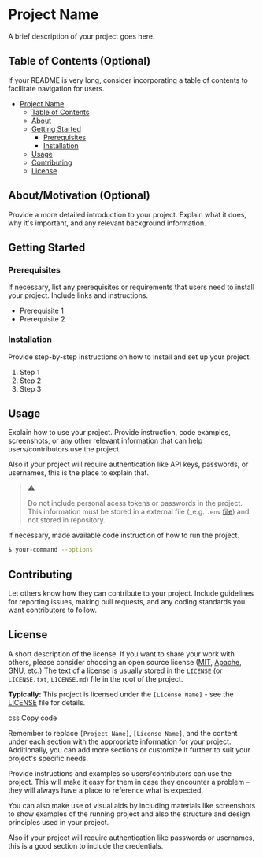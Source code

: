 # Project Name

A brief description of your project goes here.

## Table of Contents (Optional)


If your README is very long, consider incorporating a table of contents to facilitate navigation for users. 

- [Project Name](#project-name)
    - [Table of Contents](#table-of-contents)
    - [About](#about)
    - [Getting Started](#getting-started)
        - [Prerequisites](#prerequisites)
        - [Installation](#installation)
    - [Usage](#usage)
    - [Contributing](#contributing)
    - [License](#license)

## About/Motivation (Optional)

Provide a more detailed introduction to your project. Explain what it does, why it's important, and any relevant background information.

## Getting Started

### Prerequisites

If necessary, list any prerequisites or requirements that users need to install your project. Include links and instructions.

- Prerequisite 1
- Prerequisite 2

### Installation

Provide step-by-step instructions on how to install and set up your project.

1. Step 1
2. Step 2
3. Step 3

## Usage

Explain how to use your project. Provide instruction, code examples, screenshots, or any other relevant information that can help users/contributors use the project.

Also if your project will require authentication like API keys, passwords, or usernames, this is the place to explain that.

> ⚠️ 
> 
> Do not include personal acess tokens or passwords in the project. This information must be stored in a external file (_e.g. `.env` [file](https://en.wikipedia.org/wiki/Environment_variable)) and not stored in repository.

If necessary, made available code instruction of how to run the project.
```bash
$ your-command --options
```

## Contributing
Let others know how they can contribute to your project. Include guidelines for reporting issues, making pull requests, and any coding standards you want contributors to follow.

## License
A short description of the license. If you want to share your work with others, please consider choosing an open source license ([MIT](https://opensource.org/license/mit/), [Apache](https://www.apache.org/licenses/LICENSE-2.0), [GNU](https://www.gnu.org/licenses/gpl-3.0.html), etc.)
The text of a license is usually stored in the `LICENSE` (or `LICENSE.txt`, `LICENSE.md`) file in the root of the project.

**Typically:** This project is licensed under the `[License Name]` - see the [LICENSE](LICENSE) file for details.

css
Copy code

Remember to replace `[Project Name]`, `[License Name]`, and the content under each section with the appropriate information for your project. Additionally, you can add more sections or customize it further to suit your project's specific needs.

Provide instructions and examples so users/contributors can use the project. This will make it easy for them in case they encounter a problem – they will always have a place to reference what is expected.

You can also make use of visual aids by including materials like screenshots to show examples of the running project and also the structure and design principles used in your project.

Also if your project will require authentication like passwords or usernames, this is a good section to include the credentials.



 
